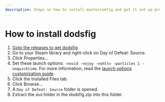```yaml
---
description: Steps on how to install mastercomfig and get it set up properly.
...
```

# How to install dodsfig

1. [Goto the releases to get dodsfig](https://github.com/DepriFromEarth/dodsfig/releases)
2. Go to your Steam library and right-click on Day of Defeat: Source.
3. Click Properties...
4. Set these launch options: `-novid -nojoy -nohltv -particles 1 -noquicktime`. For more information, read the [launch options customization guide](../customization/launch_options.md).
5. Click the Installed Files tab.
6. Click Browse...
7. A `Day of Defeat: Source` folder is opened.
8. Extract the `dod` folder in the dodsfig.zip into this folder.
